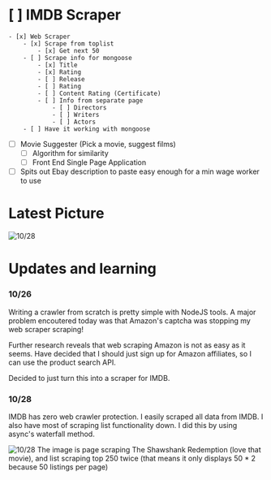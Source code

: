 # [ ] IMDB Scraper
    - [x] Web Scraper
        - [x] Scrape from toplist
            - [x] Get next 50
        - [ ] Scrape info for mongoose
            - [x] Title
            - [x] Rating
            - [ ] Release
            - [ ] Rating
            - [ ] Content Rating (Certificate)
            - [ ] Info from separate page
                - [ ] Directors
                - [ ] Writers
                - [ ] Actors
        - [ ] Have it working with mongoose
- [ ] Movie Suggester (Pick a movie, suggest films)
    - [ ] Algorithm for similarity
    - [ ] Front End Single Page Application
- [ ] Spits out Ebay description to paste easy enough for a min wage worker to use

# Latest Picture
![10/28](https://i.imgur.com/iHmy9S4.png)

# Updates and learning
### 10/26
Writing a crawler from scratch is pretty simple with NodeJS tools.
A major problem encoutered today was that Amazon's captcha was stopping my web scraper scraping!

Further research reveals that web scraping Amazon is not as easy as it seems.
Have decided that I should just sign up for Amazon affiliates, so I can use the product search API.

Decided to just turn this into a scraper for IMDB.

### 10/28
IMDB has zero web crawler protection. I easily scraped all data from IMDB.
I also have most of scraping list functionality down. I did this by using async's waterfall method.

![10/28](https://i.imgur.com/iHmy9S4.png)
The image is page scraping The Shawshank Redemption (love that movie), and list scraping top 250 twice (that means it only displays 50 * 2 because 50 listings per page)

